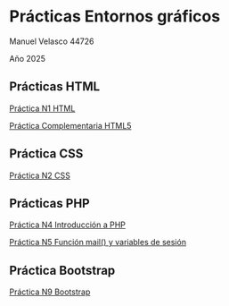 # Prácticas Entornos gráficos

Manuel Velasco 44726

Año 2025

## Prácticas HTML

[Práctica N1 HTML](pn1_html/README.md)

[Práctica Complementaria HTML5](pn1_html/README.md)

## Práctica CSS

[Práctica N2 CSS](pn2_css/README.md)

## Prácticas PHP

[Práctica N4 Introducción a PHP](pn4_introduccion_php/README.md)

[Práctica N5 Función mail() y variables de sesión](pn5_fn_mail()_y_variables_de_sesion\README.md)

## Práctica Bootstrap

[Práctica N9 Bootstrap](pn9_bootstrap/README.md)



